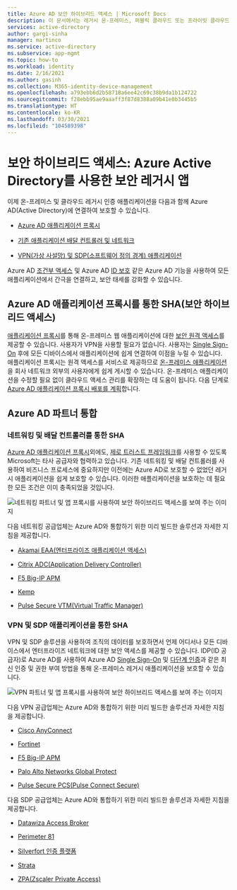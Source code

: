 ```yaml
---
title: Azure AD 보안 하이브리드 액세스 | Microsoft Docs
description: 이 문서에서는 레거시 온-프레미스, 퍼블릭 클라우드 또는 프라이빗 클라우드 애플리케이션을 Azure AD와 통합하기 위한 파트너 솔루션에 대해 설명합니다. 앱 배달 컨트롤러 또는 네트워크를 Azure AD에 연결하여 레거시 앱을 보호하세요.
services: active-directory
author: gargi-sinha
manager: martinco
ms.service: active-directory
ms.subservice: app-mgmt
ms.topic: how-to
ms.workload: identity
ms.date: 2/16/2021
ms.author: gasinh
ms.collection: M365-identity-device-management
ms.openlocfilehash: a793ebb6d2b58718a6ee42c69c38b9da1b124722
ms.sourcegitcommit: f28ebb95ae9aaaff3f87d8388a09b41e0b3445b5
ms.translationtype: HT
ms.contentlocale: ko-KR
ms.lasthandoff: 03/30/2021
ms.locfileid: "104589398"
---
```

# <a name="secure-hybrid-access-secure-legacy-apps-with-azure-active-directory"></a>보안 하이브리드 액세스: Azure Active Directory를 사용한 보안 레거시 앱

이제 온-프레미스 및 클라우드 레거시 인증 애플리케이션을 다음과 함께 Azure AD(Active Directory)에 연결하여 보호할 수 있습니다.

- [Azure AD 애플리케이션 프록시](#secure-hybrid-access-sha-through-azure-ad-application-proxy)

- [기존 애플리케이션 배달 컨트롤러 및 네트워크](#sha-through-networking-and-delivery-controllers)

- [VPN(가상 사설망) 및 SDP(소프트웨어 정의 경계) 애플리케이션](#sha-through-vpn-and-sdp-applications)

Azure AD [조건부 액세스](../conditional-access/overview.md) 및 Azure AD [ID 보호](../identity-protection/overview-identity-protection.md) 같은 Azure AD 기능을 사용하여 모든 애플리케이션에서 간극을 연결하고, 보안 태세를 강화할 수 있습니다.

## <a name="secure-hybrid-access-sha-through-azure-ad-application-proxy"></a>Azure AD 애플리케이션 프록시를 통한 SHA(보안 하이브리드 액세스)
  
[애플리케이션 프록시](./what-is-application-proxy.md)를 통해 온-프레미스 웹 애플리케이션에 대한 [보안 원격 액세스](./application-proxy.md)를 제공할 수 있습니다. 사용자가 VPN을 사용할 필요가 없습니다. 사용자는 [Single Sign-On](./add-application-portal-setup-sso.md) 후에 모든 디바이스에서 애플리케이션에 쉽게 연결하여 이점을 누릴 수 있습니다. 애플리케이션 프록시는 원격 액세스를 서비스로 제공하므로 [온-프레미스 애플리케이션](./application-proxy-add-on-premises-application.md)을 회사 네트워크 외부의 사용자에게 쉽게 게시할 수 있습니다. 온-프레미스 애플리케이션을 수정할 필요 없이 클라우드 액세스 관리를 확장하는 데 도움이 됩니다. 다음 단계로 [Azure AD 애플리케이션 프록시 배포를 계획](./application-proxy-deployment-plan.md)합니다.

## <a name="azure-ad-partner-integrations"></a>Azure AD 파트너 통합

### <a name="sha-through-networking-and-delivery-controllers"></a>네트워킹 및 배달 컨트롤러를 통한 SHA

[Azure AD 애플리케이션 프록시](./what-is-application-proxy.md)외에도, [제로 트러스트 프레임워크](https://www.microsoft.com/security/blog/2020/04/02/announcing-microsoft-zero-trust-assessment-tool/)를 사용할 수 있도록 Microsoft는 타사 공급자와 협력하고 있습니다. 기존 네트워킹 및 배달 컨트롤러를 사용하여 비즈니스 프로세스에 중요하지만 이전에는 Azure AD로 보호할 수 없었던 레거시 애플리케이션을 쉽게 보호할 수 있습니다. 이러한 애플리케이션을 보호하는 데 필요한 모든 조건은 이미 충족되었을 것입니다.

![네트워킹 파트너 및 앱 프록시를 사용하여 보안 하이브리드 액세스를 보여 주는 이미지](./media/secure-hybrid-access/secure-hybrid-access.png)

다음 네트워킹 공급업체는 Azure AD와 통합하기 위한 미리 빌드한 솔루션과 자세한 지침을 제공합니다.

- [Akamai EAA(엔터프라이즈 애플리케이션 액세스)](../saas-apps/akamai-tutorial.md)

- [Citrix ADC(Application Delivery Controller)](../saas-apps/citrix-netscaler-tutorial.md)

- [F5 Big-IP APM](./f5-aad-integration.md)

- [Kemp](../saas-apps/kemp-tutorial.md)

- [Pulse Secure VTM(Virtual Traffic Manager)](../saas-apps/pulse-secure-virtual-traffic-manager-tutorial.md)

### <a name="sha-through-vpn-and-sdp-applications"></a>VPN 및 SDP 애플리케이션을 통한 SHA

VPN 및 SDP 솔루션을 사용하여 조직의 데이터를 보호하면서 언제 어디서나 모든 디바이스에서 엔터프라이즈 네트워크에 대한 보안 액세스를 제공할 수 있습니다. IDP(ID 공급자)로 Azure AD를 사용하여 Azure AD [Single Sign-On](./what-is-single-sign-on.md) 및 [다단계 인증](../authentication/concept-mfa-howitworks.md)과 같은 최신 인증 및 권한 부여 방법을 통해 온-프레미스 레거시 애플리케이션을 보호할 수 있습니다.  

![VPN 파트너 및 앱 프록시를 사용하여 보안 하이브리드 액세스를 보여 주는 이미지 ](./media/secure-hybrid-access/app-proxy-vpn.png)

다음 VPN 공급업체는 Azure AD와 통합하기 위한 미리 빌드한 솔루션과 자세한 지침을 제공합니다.

- [Cisco AnyConnect](../saas-apps/cisco-anyconnect.md)

- [Fortinet](../saas-apps/fortigate-ssl-vpn-tutorial.md)

- [F5 Big-IP APM](./f5-aad-password-less-vpn.md)

- [Palo Alto Networks Global Protect](../saas-apps/paloaltoadmin-tutorial.md)

- [Pulse Secure PCS(Pulse Connect Secure)](../saas-apps/pulse-secure-pcs-tutorial.md)

다음 SDP 공급업체는 Azure AD와 통합하기 위한 미리 빌드한 솔루션과 자세한 지침을 제공합니다.

- [Datawiza Access Broker](./add-application-portal-setup-oidc-sso.md)

- [Perimeter 81](../saas-apps/perimeter-81-tutorial.md)


- [Silverfort 인증 플랫폼](./add-application-portal-setup-oidc-sso.md)

- [Strata](../saas-apps/maverics-identity-orchestrator-saml-connector-tutorial.md)

- [ZPA(Zscaler Private Access)](../saas-apps/zscalerprivateaccess-tutorial.md)
